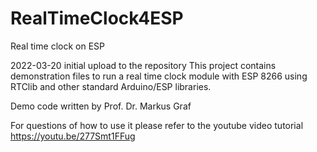 # RealTimeClock4ESP
Real time clock on ESP 

2022-03-20  initial upload to the repository
This project contains demonstration files to run a real time clock module with ESP 8266 using RTClib and other standard Arduino/ESP libraries.

Demo code written by Prof. Dr. Markus Graf

For questions of how to use it please refer to the youtube video tutorial
https://youtu.be/277Smt1FFug
